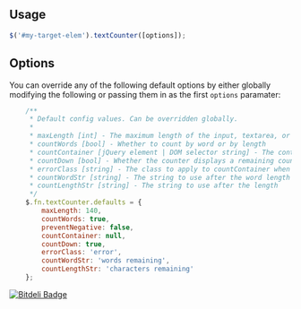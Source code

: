 ## Usage ##

```javascript
$('#my-target-elem').textCounter([options]);
```

## Options ##

You can override any of the following default options by either globally modifying the following or passing them in as the first `options` paramater:

```javascript
    /**
     * Default config values. Can be overridden globally.
     *
     * maxLength [int] - The maximum length of the input, textarea, or editable field
     * countWords [bool] - Whether to count by word or by length
     * countContainer [jQuery element | DOM selector string] - The container to display the count and message
     * countDown [bool] - Whether the counter displays a remaining count or current count
     * errorClass [string] - The class to apply to countContainer when an overage occurs
     * countWordStr [string] - The string to use after the word length
     * countLengthStr [string] - The string to use after the length
     */
    $.fn.textCounter.defaults = {
        maxLength: 140,
        countWords: true,
        preventNegative: false,
        countContainer: null,
        countDown: true,
        errorClass: 'error',
        countWordStr: 'words remaining',
        countLengthStr: 'characters remaining'
    };
```


[![Bitdeli Badge](https://d2weczhvl823v0.cloudfront.net/cballou/jquery-textcounter-plugin/trend.png)](https://bitdeli.com/free "Bitdeli Badge")


